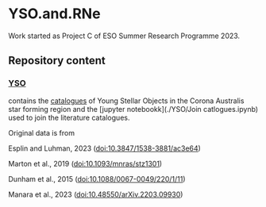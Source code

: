 # YSO.and.RNe
Work started as Project C of ESO Summer Research Programme 2023.

## Repository content

### [YSO](./YSO)
contains the [catalogues](./YSO/catalogues) of Young Stellar Objects in the Corona Australis star forming region and the [jupyter notebookk](./YSO/Join catlogues.ipynb)
used to join the literature catalogues.

Original data is from 

Esplin and Luhman, 2023 ([doi:10.3847/1538-3881/ac3e64](https://ui.adsabs.harvard.edu/link_gateway/2022AJ....163...64E/doi:10.3847/1538-3881/ac3e64))

Marton et al., 2019 ([doi:10.1093/mnras/stz1301](https://ui.adsabs.harvard.edu/link_gateway/2019MNRAS.487.2522M/doi:10.1093/mnras/stz1301))

Dunham et al., 2015 ([doi:10.1088/0067-0049/220/1/11](https://ui.adsabs.harvard.edu/link_gateway/2015ApJS..220...11D/doi:10.1088/0067-0049/220/1/11))

Manara et al., 2023 ([doi:10.48550/arXiv.2203.09930](https://ui.adsabs.harvard.edu/link_gateway/2023ASPC..534..539M/doi:10.48550/arXiv.2203.09930))


